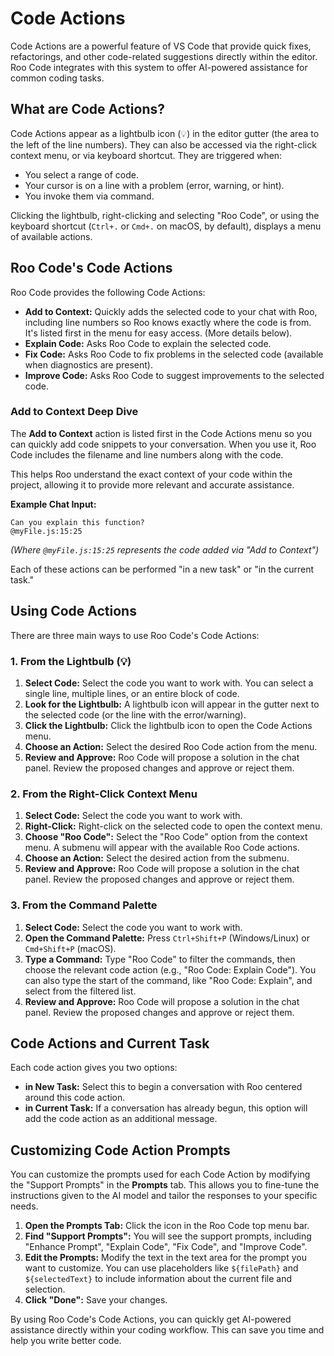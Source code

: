 # Code Actions

Code Actions are a powerful feature of VS Code that provide quick fixes, refactorings, and other code-related suggestions directly within the editor. Roo Code integrates with this system to offer AI-powered assistance for common coding tasks.

## What are Code Actions?

Code Actions appear as a lightbulb icon (💡) in the editor gutter (the area to the left of the line numbers). They can also be accessed via the right-click context menu, or via keyboard shortcut. They are triggered when:

*   You select a range of code.
*   Your cursor is on a line with a problem (error, warning, or hint).
*   You invoke them via command.

Clicking the lightbulb, right-clicking and selecting "Roo Code", or using the keyboard shortcut (`Ctrl+.` or `Cmd+.` on macOS, by default), displays a menu of available actions.

## Roo Code's Code Actions

Roo Code provides the following Code Actions:

*   **Add to Context:** Quickly adds the selected code to your chat with Roo, including line numbers so Roo knows exactly where the code is from. It's listed first in the menu for easy access. (More details below).
*   **Explain Code:** Asks Roo Code to explain the selected code.
*   **Fix Code:** Asks Roo Code to fix problems in the selected code (available when diagnostics are present).
*   **Improve Code:** Asks Roo Code to suggest improvements to the selected code.

### Add to Context Deep Dive

The **Add to Context** action is listed first in the Code Actions menu so you can quickly add code snippets to your conversation. When you use it, Roo Code includes the filename and line numbers along with the code.

This helps Roo understand the exact context of your code within the project, allowing it to provide more relevant and accurate assistance.

**Example Chat Input:**

```
Can you explain this function?
@myFile.js:15:25
```

*(Where `@myFile.js:15:25` represents the code added via "Add to Context")*

Each of these actions can be performed "in a new task" or "in the current task."

## Using Code Actions

There are three main ways to use Roo Code's Code Actions:

### 1. From the Lightbulb (💡)

1.  **Select Code:** Select the code you want to work with. You can select a single line, multiple lines, or an entire block of code.
2.  **Look for the Lightbulb:** A lightbulb icon will appear in the gutter next to the selected code (or the line with the error/warning).
3.  **Click the Lightbulb:** Click the lightbulb icon to open the Code Actions menu.
4.  **Choose an Action:** Select the desired Roo Code action from the menu.
5.  **Review and Approve:** Roo Code will propose a solution in the chat panel. Review the proposed changes and approve or reject them.

### 2. From the Right-Click Context Menu

1.  **Select Code:** Select the code you want to work with.
2.  **Right-Click:** Right-click on the selected code to open the context menu.
3.  **Choose "Roo Code":** Select the "Roo Code" option from the context menu. A submenu will appear with the available Roo Code actions.
4.  **Choose an Action:** Select the desired action from the submenu.
5.  **Review and Approve:** Roo Code will propose a solution in the chat panel. Review the proposed changes and approve or reject them.

### 3. From the Command Palette

1.  **Select Code:** Select the code you want to work with.
2.  **Open the Command Palette:** Press `Ctrl+Shift+P` (Windows/Linux) or `Cmd+Shift+P` (macOS).
3.  **Type a Command:** Type "Roo Code" to filter the commands, then choose the relevant code action (e.g., "Roo Code: Explain Code"). You can also type the start of the command, like "Roo Code: Explain", and select from the filtered list.
4.  **Review and Approve:** Roo Code will propose a solution in the chat panel. Review the proposed changes and approve or reject them.

## Code Actions and Current Task

Each code action gives you two options:

*   **in New Task:** Select this to begin a conversation with Roo centered around this code action.
*   **in Current Task:** If a conversation has already begun, this option will add the code action as an additional message.

## Customizing Code Action Prompts

You can customize the prompts used for each Code Action by modifying the "Support Prompts" in the **Prompts** tab.  This allows you to fine-tune the instructions given to the AI model and tailor the responses to your specific needs.

1.  **Open the Prompts Tab:** Click the <Codicon name="notebook" /> icon in the Roo Code top menu bar.
2. **Find "Support Prompts":** You will see the support prompts, including "Enhance Prompt", "Explain Code", "Fix Code", and "Improve Code".
3. **Edit the Prompts:**  Modify the text in the text area for the prompt you want to customize. You can use placeholders like `${filePath}` and `${selectedText}` to include information about the current file and selection.
4. **Click "Done":** Save your changes.

By using Roo Code's Code Actions, you can quickly get AI-powered assistance directly within your coding workflow. This can save you time and help you write better code.
